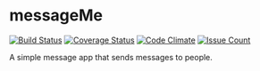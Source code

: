 
# messageMe
[![Build Status](https://travis-ci.org/Daymorelah/messageMe.svg?branch=test)](https://travis-ci.org/Daymorelah/messageMe) [![Coverage Status](https://coveralls.io/repos/github/Daymorelah/messageMe/badge.svg?branch=test)](https://coveralls.io/github/Daymorelah/messageMe?branch=test) [![Code Climate](https://codeclimate.com/github/Daymorelah/messageMe/badges/gpa.svg)](https://codeclimate.com/github/Daymorelah/messageMe) [![Issue Count](https://codeclimate.com/github/Daymorelah/messageMe/badges/issue_count.svg)](https://codeclimate.com/github/Daymorelah/messageMe) 

A simple message app that sends messages to people. 
